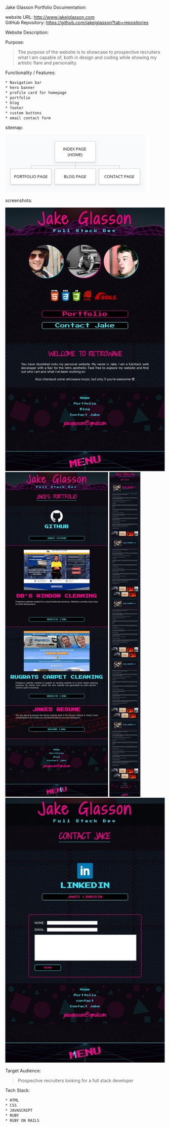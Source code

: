 Jake Glasson Portfolio Documentation:

website URL: http://www.jakeiglasson.com<br>GitHub Repository: https://github.com/jakeiglasson?tab=repositories


Website Description:

Purpose:

> The purpose of the website is to showcase to prospective recruiters what I am capable of, both in design and coding while showing my artistic flare and personality.

Functionality / Features:

	* Navigation bar
	* hero banner
	* profile card for homepage
	* portfolio
	* blog
	* footer
	* custom buttons
	* email contact form

sitemap:

<img src="./docs/sitemap.png">

screenshots:

<img src="./docs/index-screenshot.jpg">

<img src="./docs/portfolio-screenshot.jpg">

<img src="./docs/blog-screenshot.jpg">

<img src="./docs/contact-screenshot.jpg">

Target Audience:

> Prospective recruiters looking for a full stack developer

Tech Stack:

	* HTML
	* CSS
	* JAVASCRIPT
	* RUBY
	* RUBY ON RAILS

